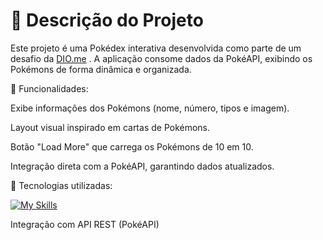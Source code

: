 <h1> 📌 Descrição do Projeto </h1>

Este projeto é uma Pokédex interativa desenvolvida como parte de um desafio da [DIO.me](https://www.dio.me/sign-up?ref=TEYEDP2PJZ)
.
A aplicação consome dados da PokéAPI, exibindo os Pokémons de forma dinâmica e organizada.

🔹 Funcionalidades:

Exibe informações dos Pokémons (nome, número, tipos e imagem).

Layout visual inspirado em cartas de Pokémons.

Botão "Load More" que carrega os Pokémons de 10 em 10.

Integração direta com a PokéAPI, garantindo dados atualizados.

🔹 Tecnologias utilizadas:

[![My Skills](https://skillicons.dev/icons?i=js,html,css)](https://skillicons.dev)

Integração com API REST (PokéAPI)
